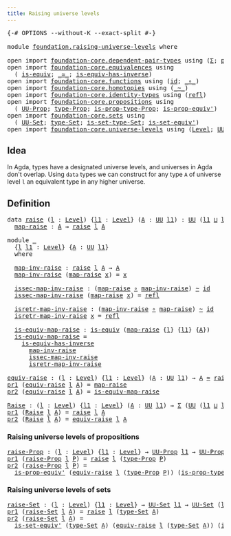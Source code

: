 ```yaml
---
title: Raising universe levels
---
```


<pre class="Agda"><a id="49" class="Symbol">{-#</a> <a id="53" class="Keyword">OPTIONS</a> <a id="61" class="Pragma">--without-K</a> <a id="73" class="Pragma">--exact-split</a> <a id="87" class="Symbol">#-}</a>

<a id="92" class="Keyword">module</a> <a id="99" href="foundation.raising-universe-levels.html" class="Module">foundation.raising-universe-levels</a> <a id="134" class="Keyword">where</a>

<a id="141" class="Keyword">open</a> <a id="146" class="Keyword">import</a> <a id="153" href="foundation-core.dependent-pair-types.html" class="Module">foundation-core.dependent-pair-types</a> <a id="190" class="Keyword">using</a> <a id="196" class="Symbol">(</a><a id="197" href="foundation-core.dependent-pair-types.html#515" class="Record">Σ</a><a id="198" class="Symbol">;</a> <a id="200" href="foundation-core.dependent-pair-types.html#605" class="Field">pr1</a><a id="203" class="Symbol">;</a> <a id="205" href="foundation-core.dependent-pair-types.html#617" class="Field">pr2</a><a id="208" class="Symbol">)</a>
<a id="210" class="Keyword">open</a> <a id="215" class="Keyword">import</a> <a id="222" href="foundation-core.equivalences.html" class="Module">foundation-core.equivalences</a> <a id="251" class="Keyword">using</a>
  <a id="259" class="Symbol">(</a> <a id="261" href="foundation-core.equivalences.html#1556" class="Function">is-equiv</a><a id="269" class="Symbol">;</a> <a id="271" href="foundation-core.equivalences.html#1621" class="Function Operator">_≃_</a><a id="274" class="Symbol">;</a> <a id="276" href="foundation-core.equivalences.html#3013" class="Function">is-equiv-has-inverse</a><a id="296" class="Symbol">)</a>
<a id="298" class="Keyword">open</a> <a id="303" class="Keyword">import</a> <a id="310" href="foundation-core.functions.html" class="Module">foundation-core.functions</a> <a id="336" class="Keyword">using</a> <a id="342" class="Symbol">(</a><a id="343" href="foundation-core.functions.html#322" class="Function">id</a><a id="345" class="Symbol">;</a> <a id="347" href="foundation-core.functions.html#420" class="Function Operator">_∘_</a><a id="350" class="Symbol">)</a>
<a id="352" class="Keyword">open</a> <a id="357" class="Keyword">import</a> <a id="364" href="foundation-core.homotopies.html" class="Module">foundation-core.homotopies</a> <a id="391" class="Keyword">using</a> <a id="397" class="Symbol">(</a><a id="398" href="foundation-core.homotopies.html#627" class="Function Operator">_~_</a><a id="401" class="Symbol">)</a>
<a id="403" class="Keyword">open</a> <a id="408" class="Keyword">import</a> <a id="415" href="foundation-core.identity-types.html" class="Module">foundation-core.identity-types</a> <a id="446" class="Keyword">using</a> <a id="452" class="Symbol">(</a><a id="453" href="foundation-core.identity-types.html#1820" class="InductiveConstructor">refl</a><a id="457" class="Symbol">)</a>
<a id="459" class="Keyword">open</a> <a id="464" class="Keyword">import</a> <a id="471" href="foundation-core.propositions.html" class="Module">foundation-core.propositions</a> <a id="500" class="Keyword">using</a>
  <a id="508" class="Symbol">(</a> <a id="510" href="foundation-core.propositions.html#1393" class="Function">UU-Prop</a><a id="517" class="Symbol">;</a> <a id="519" href="foundation-core.propositions.html#1495" class="Function">type-Prop</a><a id="528" class="Symbol">;</a> <a id="530" href="foundation-core.propositions.html#1562" class="Function">is-prop-type-Prop</a><a id="547" class="Symbol">;</a> <a id="549" href="foundation-core.propositions.html#4884" class="Function">is-prop-equiv&#39;</a><a id="563" class="Symbol">)</a>
<a id="565" class="Keyword">open</a> <a id="570" class="Keyword">import</a> <a id="577" href="foundation-core.sets.html" class="Module">foundation-core.sets</a> <a id="598" class="Keyword">using</a>
  <a id="606" class="Symbol">(</a> <a id="608" href="foundation-core.sets.html#1190" class="Function">UU-Set</a><a id="614" class="Symbol">;</a> <a id="616" href="foundation-core.sets.html#1304" class="Function">type-Set</a><a id="624" class="Symbol">;</a> <a id="626" href="foundation-core.sets.html#1355" class="Function">is-set-type-Set</a><a id="641" class="Symbol">;</a> <a id="643" href="foundation-core.sets.html#3723" class="Function">is-set-equiv&#39;</a><a id="656" class="Symbol">)</a>
<a id="658" class="Keyword">open</a> <a id="663" class="Keyword">import</a> <a id="670" href="foundation-core.universe-levels.html" class="Module">foundation-core.universe-levels</a> <a id="702" class="Keyword">using</a> <a id="708" class="Symbol">(</a><a id="709" href="Agda.Primitive.html#597" class="Postulate">Level</a><a id="714" class="Symbol">;</a> <a id="716" href="foundation-core.universe-levels.html#235" class="Primitive">UU</a><a id="718" class="Symbol">;</a> <a id="720" href="Agda.Primitive.html#810" class="Primitive Operator">_⊔_</a><a id="723" class="Symbol">)</a>
</pre>
## Idea

In Agda, types have a designated universe levels, and universes in Agda don't overlap. Using `data` types we can construct for any type `A` of universe level `l` an equivalent type in any higher universe.

## Definition

<pre class="Agda"><a id="968" class="Keyword">data</a> <a id="raise"></a><a id="973" href="foundation.raising-universe-levels.html#973" class="Datatype">raise</a> <a id="979" class="Symbol">(</a><a id="980" href="foundation.raising-universe-levels.html#980" class="Bound">l</a> <a id="982" class="Symbol">:</a> <a id="984" href="Agda.Primitive.html#597" class="Postulate">Level</a><a id="989" class="Symbol">)</a> <a id="991" class="Symbol">{</a><a id="992" href="foundation.raising-universe-levels.html#992" class="Bound">l1</a> <a id="995" class="Symbol">:</a> <a id="997" href="Agda.Primitive.html#597" class="Postulate">Level</a><a id="1002" class="Symbol">}</a> <a id="1004" class="Symbol">(</a><a id="1005" href="foundation.raising-universe-levels.html#1005" class="Bound">A</a> <a id="1007" class="Symbol">:</a> <a id="1009" href="foundation-core.universe-levels.html#235" class="Primitive">UU</a> <a id="1012" href="foundation.raising-universe-levels.html#992" class="Bound">l1</a><a id="1014" class="Symbol">)</a> <a id="1016" class="Symbol">:</a> <a id="1018" href="foundation-core.universe-levels.html#235" class="Primitive">UU</a> <a id="1021" class="Symbol">(</a><a id="1022" href="foundation.raising-universe-levels.html#992" class="Bound">l1</a> <a id="1025" href="Agda.Primitive.html#810" class="Primitive Operator">⊔</a> <a id="1027" href="foundation.raising-universe-levels.html#980" class="Bound">l</a><a id="1028" class="Symbol">)</a> <a id="1030" class="Keyword">where</a>
  <a id="raise.map-raise"></a><a id="1038" href="foundation.raising-universe-levels.html#1038" class="InductiveConstructor">map-raise</a> <a id="1048" class="Symbol">:</a> <a id="1050" href="foundation.raising-universe-levels.html#1005" class="Bound">A</a> <a id="1052" class="Symbol">→</a> <a id="1054" href="foundation.raising-universe-levels.html#973" class="Datatype">raise</a> <a id="1060" href="foundation.raising-universe-levels.html#980" class="Bound">l</a> <a id="1062" href="foundation.raising-universe-levels.html#1005" class="Bound">A</a>

<a id="1065" class="Keyword">module</a> <a id="1072" href="foundation.raising-universe-levels.html#1072" class="Module">_</a>
  <a id="1076" class="Symbol">{</a><a id="1077" href="foundation.raising-universe-levels.html#1077" class="Bound">l</a> <a id="1079" href="foundation.raising-universe-levels.html#1079" class="Bound">l1</a> <a id="1082" class="Symbol">:</a> <a id="1084" href="Agda.Primitive.html#597" class="Postulate">Level</a><a id="1089" class="Symbol">}</a> <a id="1091" class="Symbol">{</a><a id="1092" href="foundation.raising-universe-levels.html#1092" class="Bound">A</a> <a id="1094" class="Symbol">:</a> <a id="1096" href="foundation-core.universe-levels.html#235" class="Primitive">UU</a> <a id="1099" href="foundation.raising-universe-levels.html#1079" class="Bound">l1</a><a id="1101" class="Symbol">}</a>
  <a id="1105" class="Keyword">where</a>

  <a id="1114" href="foundation.raising-universe-levels.html#1114" class="Function">map-inv-raise</a> <a id="1128" class="Symbol">:</a> <a id="1130" href="foundation.raising-universe-levels.html#973" class="Datatype">raise</a> <a id="1136" href="foundation.raising-universe-levels.html#1077" class="Bound">l</a> <a id="1138" href="foundation.raising-universe-levels.html#1092" class="Bound">A</a> <a id="1140" class="Symbol">→</a> <a id="1142" href="foundation.raising-universe-levels.html#1092" class="Bound">A</a>
  <a id="1146" href="foundation.raising-universe-levels.html#1114" class="Function">map-inv-raise</a> <a id="1160" class="Symbol">(</a><a id="1161" href="foundation.raising-universe-levels.html#1038" class="InductiveConstructor">map-raise</a> <a id="1171" href="foundation.raising-universe-levels.html#1171" class="Bound">x</a><a id="1172" class="Symbol">)</a> <a id="1174" class="Symbol">=</a> <a id="1176" href="foundation.raising-universe-levels.html#1171" class="Bound">x</a>

  <a id="1181" href="foundation.raising-universe-levels.html#1181" class="Function">issec-map-inv-raise</a> <a id="1201" class="Symbol">:</a> <a id="1203" class="Symbol">(</a><a id="1204" href="foundation.raising-universe-levels.html#1038" class="InductiveConstructor">map-raise</a> <a id="1214" href="foundation-core.functions.html#420" class="Function Operator">∘</a> <a id="1216" href="foundation.raising-universe-levels.html#1114" class="Function">map-inv-raise</a><a id="1229" class="Symbol">)</a> <a id="1231" href="foundation-core.homotopies.html#627" class="Function Operator">~</a> <a id="1233" href="foundation-core.functions.html#322" class="Function">id</a>
  <a id="1238" href="foundation.raising-universe-levels.html#1181" class="Function">issec-map-inv-raise</a> <a id="1258" class="Symbol">(</a><a id="1259" href="foundation.raising-universe-levels.html#1038" class="InductiveConstructor">map-raise</a> <a id="1269" href="foundation.raising-universe-levels.html#1269" class="Bound">x</a><a id="1270" class="Symbol">)</a> <a id="1272" class="Symbol">=</a> <a id="1274" href="foundation-core.identity-types.html#1820" class="InductiveConstructor">refl</a>

  <a id="1282" href="foundation.raising-universe-levels.html#1282" class="Function">isretr-map-inv-raise</a> <a id="1303" class="Symbol">:</a> <a id="1305" class="Symbol">(</a><a id="1306" href="foundation.raising-universe-levels.html#1114" class="Function">map-inv-raise</a> <a id="1320" href="foundation-core.functions.html#420" class="Function Operator">∘</a> <a id="1322" href="foundation.raising-universe-levels.html#1038" class="InductiveConstructor">map-raise</a><a id="1331" class="Symbol">)</a> <a id="1333" href="foundation-core.homotopies.html#627" class="Function Operator">~</a> <a id="1335" href="foundation-core.functions.html#322" class="Function">id</a>
  <a id="1340" href="foundation.raising-universe-levels.html#1282" class="Function">isretr-map-inv-raise</a> <a id="1361" href="foundation.raising-universe-levels.html#1361" class="Bound">x</a> <a id="1363" class="Symbol">=</a> <a id="1365" href="foundation-core.identity-types.html#1820" class="InductiveConstructor">refl</a>

  <a id="1373" href="foundation.raising-universe-levels.html#1373" class="Function">is-equiv-map-raise</a> <a id="1392" class="Symbol">:</a> <a id="1394" href="foundation-core.equivalences.html#1556" class="Function">is-equiv</a> <a id="1403" class="Symbol">(</a><a id="1404" href="foundation.raising-universe-levels.html#1038" class="InductiveConstructor">map-raise</a> <a id="1414" class="Symbol">{</a><a id="1415" href="foundation.raising-universe-levels.html#1077" class="Bound">l</a><a id="1416" class="Symbol">}</a> <a id="1418" class="Symbol">{</a><a id="1419" href="foundation.raising-universe-levels.html#1079" class="Bound">l1</a><a id="1421" class="Symbol">}</a> <a id="1423" class="Symbol">{</a><a id="1424" href="foundation.raising-universe-levels.html#1092" class="Bound">A</a><a id="1425" class="Symbol">})</a>
  <a id="1430" href="foundation.raising-universe-levels.html#1373" class="Function">is-equiv-map-raise</a> <a id="1449" class="Symbol">=</a>
    <a id="1455" href="foundation-core.equivalences.html#3013" class="Function">is-equiv-has-inverse</a>
      <a id="1482" href="foundation.raising-universe-levels.html#1114" class="Function">map-inv-raise</a>
      <a id="1502" href="foundation.raising-universe-levels.html#1181" class="Function">issec-map-inv-raise</a>
      <a id="1528" href="foundation.raising-universe-levels.html#1282" class="Function">isretr-map-inv-raise</a>

<a id="equiv-raise"></a><a id="1550" href="foundation.raising-universe-levels.html#1550" class="Function">equiv-raise</a> <a id="1562" class="Symbol">:</a> <a id="1564" class="Symbol">(</a><a id="1565" href="foundation.raising-universe-levels.html#1565" class="Bound">l</a> <a id="1567" class="Symbol">:</a> <a id="1569" href="Agda.Primitive.html#597" class="Postulate">Level</a><a id="1574" class="Symbol">)</a> <a id="1576" class="Symbol">{</a><a id="1577" href="foundation.raising-universe-levels.html#1577" class="Bound">l1</a> <a id="1580" class="Symbol">:</a> <a id="1582" href="Agda.Primitive.html#597" class="Postulate">Level</a><a id="1587" class="Symbol">}</a> <a id="1589" class="Symbol">(</a><a id="1590" href="foundation.raising-universe-levels.html#1590" class="Bound">A</a> <a id="1592" class="Symbol">:</a> <a id="1594" href="foundation-core.universe-levels.html#235" class="Primitive">UU</a> <a id="1597" href="foundation.raising-universe-levels.html#1577" class="Bound">l1</a><a id="1599" class="Symbol">)</a> <a id="1601" class="Symbol">→</a> <a id="1603" href="foundation.raising-universe-levels.html#1590" class="Bound">A</a> <a id="1605" href="foundation-core.equivalences.html#1621" class="Function Operator">≃</a> <a id="1607" href="foundation.raising-universe-levels.html#973" class="Datatype">raise</a> <a id="1613" href="foundation.raising-universe-levels.html#1565" class="Bound">l</a> <a id="1615" href="foundation.raising-universe-levels.html#1590" class="Bound">A</a>
<a id="1617" href="foundation-core.dependent-pair-types.html#605" class="Field">pr1</a> <a id="1621" class="Symbol">(</a><a id="1622" href="foundation.raising-universe-levels.html#1550" class="Function">equiv-raise</a> <a id="1634" href="foundation.raising-universe-levels.html#1634" class="Bound">l</a> <a id="1636" href="foundation.raising-universe-levels.html#1636" class="Bound">A</a><a id="1637" class="Symbol">)</a> <a id="1639" class="Symbol">=</a> <a id="1641" href="foundation.raising-universe-levels.html#1038" class="InductiveConstructor">map-raise</a>
<a id="1651" href="foundation-core.dependent-pair-types.html#617" class="Field">pr2</a> <a id="1655" class="Symbol">(</a><a id="1656" href="foundation.raising-universe-levels.html#1550" class="Function">equiv-raise</a> <a id="1668" href="foundation.raising-universe-levels.html#1668" class="Bound">l</a> <a id="1670" href="foundation.raising-universe-levels.html#1670" class="Bound">A</a><a id="1671" class="Symbol">)</a> <a id="1673" class="Symbol">=</a> <a id="1675" href="foundation.raising-universe-levels.html#1373" class="Function">is-equiv-map-raise</a>

<a id="Raise"></a><a id="1695" href="foundation.raising-universe-levels.html#1695" class="Function">Raise</a> <a id="1701" class="Symbol">:</a> <a id="1703" class="Symbol">(</a><a id="1704" href="foundation.raising-universe-levels.html#1704" class="Bound">l</a> <a id="1706" class="Symbol">:</a> <a id="1708" href="Agda.Primitive.html#597" class="Postulate">Level</a><a id="1713" class="Symbol">)</a> <a id="1715" class="Symbol">{</a><a id="1716" href="foundation.raising-universe-levels.html#1716" class="Bound">l1</a> <a id="1719" class="Symbol">:</a> <a id="1721" href="Agda.Primitive.html#597" class="Postulate">Level</a><a id="1726" class="Symbol">}</a> <a id="1728" class="Symbol">(</a><a id="1729" href="foundation.raising-universe-levels.html#1729" class="Bound">A</a> <a id="1731" class="Symbol">:</a> <a id="1733" href="foundation-core.universe-levels.html#235" class="Primitive">UU</a> <a id="1736" href="foundation.raising-universe-levels.html#1716" class="Bound">l1</a><a id="1738" class="Symbol">)</a> <a id="1740" class="Symbol">→</a> <a id="1742" href="foundation-core.dependent-pair-types.html#515" class="Record">Σ</a> <a id="1744" class="Symbol">(</a><a id="1745" href="foundation-core.universe-levels.html#235" class="Primitive">UU</a> <a id="1748" class="Symbol">(</a><a id="1749" href="foundation.raising-universe-levels.html#1716" class="Bound">l1</a> <a id="1752" href="Agda.Primitive.html#810" class="Primitive Operator">⊔</a> <a id="1754" href="foundation.raising-universe-levels.html#1704" class="Bound">l</a><a id="1755" class="Symbol">))</a> <a id="1758" class="Symbol">(λ</a> <a id="1761" href="foundation.raising-universe-levels.html#1761" class="Bound">X</a> <a id="1763" class="Symbol">→</a> <a id="1765" href="foundation.raising-universe-levels.html#1729" class="Bound">A</a> <a id="1767" href="foundation-core.equivalences.html#1621" class="Function Operator">≃</a> <a id="1769" href="foundation.raising-universe-levels.html#1761" class="Bound">X</a><a id="1770" class="Symbol">)</a>
<a id="1772" href="foundation-core.dependent-pair-types.html#605" class="Field">pr1</a> <a id="1776" class="Symbol">(</a><a id="1777" href="foundation.raising-universe-levels.html#1695" class="Function">Raise</a> <a id="1783" href="foundation.raising-universe-levels.html#1783" class="Bound">l</a> <a id="1785" href="foundation.raising-universe-levels.html#1785" class="Bound">A</a><a id="1786" class="Symbol">)</a> <a id="1788" class="Symbol">=</a> <a id="1790" href="foundation.raising-universe-levels.html#973" class="Datatype">raise</a> <a id="1796" href="foundation.raising-universe-levels.html#1783" class="Bound">l</a> <a id="1798" href="foundation.raising-universe-levels.html#1785" class="Bound">A</a>
<a id="1800" href="foundation-core.dependent-pair-types.html#617" class="Field">pr2</a> <a id="1804" class="Symbol">(</a><a id="1805" href="foundation.raising-universe-levels.html#1695" class="Function">Raise</a> <a id="1811" href="foundation.raising-universe-levels.html#1811" class="Bound">l</a> <a id="1813" href="foundation.raising-universe-levels.html#1813" class="Bound">A</a><a id="1814" class="Symbol">)</a> <a id="1816" class="Symbol">=</a> <a id="1818" href="foundation.raising-universe-levels.html#1550" class="Function">equiv-raise</a> <a id="1830" href="foundation.raising-universe-levels.html#1811" class="Bound">l</a> <a id="1832" href="foundation.raising-universe-levels.html#1813" class="Bound">A</a>
</pre>
### Raising universe levels of propositions

<pre class="Agda"><a id="raise-Prop"></a><a id="1892" href="foundation.raising-universe-levels.html#1892" class="Function">raise-Prop</a> <a id="1903" class="Symbol">:</a> <a id="1905" class="Symbol">(</a><a id="1906" href="foundation.raising-universe-levels.html#1906" class="Bound">l</a> <a id="1908" class="Symbol">:</a> <a id="1910" href="Agda.Primitive.html#597" class="Postulate">Level</a><a id="1915" class="Symbol">)</a> <a id="1917" class="Symbol">{</a><a id="1918" href="foundation.raising-universe-levels.html#1918" class="Bound">l1</a> <a id="1921" class="Symbol">:</a> <a id="1923" href="Agda.Primitive.html#597" class="Postulate">Level</a><a id="1928" class="Symbol">}</a> <a id="1930" class="Symbol">→</a> <a id="1932" href="foundation-core.propositions.html#1393" class="Function">UU-Prop</a> <a id="1940" href="foundation.raising-universe-levels.html#1918" class="Bound">l1</a> <a id="1943" class="Symbol">→</a> <a id="1945" href="foundation-core.propositions.html#1393" class="Function">UU-Prop</a> <a id="1953" class="Symbol">(</a><a id="1954" href="foundation.raising-universe-levels.html#1906" class="Bound">l</a> <a id="1956" href="Agda.Primitive.html#810" class="Primitive Operator">⊔</a> <a id="1958" href="foundation.raising-universe-levels.html#1918" class="Bound">l1</a><a id="1960" class="Symbol">)</a>
<a id="1962" href="foundation-core.dependent-pair-types.html#605" class="Field">pr1</a> <a id="1966" class="Symbol">(</a><a id="1967" href="foundation.raising-universe-levels.html#1892" class="Function">raise-Prop</a> <a id="1978" href="foundation.raising-universe-levels.html#1978" class="Bound">l</a> <a id="1980" href="foundation.raising-universe-levels.html#1980" class="Bound">P</a><a id="1981" class="Symbol">)</a> <a id="1983" class="Symbol">=</a> <a id="1985" href="foundation.raising-universe-levels.html#973" class="Datatype">raise</a> <a id="1991" href="foundation.raising-universe-levels.html#1978" class="Bound">l</a> <a id="1993" class="Symbol">(</a><a id="1994" href="foundation-core.propositions.html#1495" class="Function">type-Prop</a> <a id="2004" href="foundation.raising-universe-levels.html#1980" class="Bound">P</a><a id="2005" class="Symbol">)</a>
<a id="2007" href="foundation-core.dependent-pair-types.html#617" class="Field">pr2</a> <a id="2011" class="Symbol">(</a><a id="2012" href="foundation.raising-universe-levels.html#1892" class="Function">raise-Prop</a> <a id="2023" href="foundation.raising-universe-levels.html#2023" class="Bound">l</a> <a id="2025" href="foundation.raising-universe-levels.html#2025" class="Bound">P</a><a id="2026" class="Symbol">)</a> <a id="2028" class="Symbol">=</a>
  <a id="2032" href="foundation-core.propositions.html#4884" class="Function">is-prop-equiv&#39;</a> <a id="2047" class="Symbol">(</a><a id="2048" href="foundation.raising-universe-levels.html#1550" class="Function">equiv-raise</a> <a id="2060" href="foundation.raising-universe-levels.html#2023" class="Bound">l</a> <a id="2062" class="Symbol">(</a><a id="2063" href="foundation-core.propositions.html#1495" class="Function">type-Prop</a> <a id="2073" href="foundation.raising-universe-levels.html#2025" class="Bound">P</a><a id="2074" class="Symbol">))</a> <a id="2077" class="Symbol">(</a><a id="2078" href="foundation-core.propositions.html#1562" class="Function">is-prop-type-Prop</a> <a id="2096" href="foundation.raising-universe-levels.html#2025" class="Bound">P</a><a id="2097" class="Symbol">)</a>
</pre>
### Raising universe levels of sets

<pre class="Agda"><a id="raise-Set"></a><a id="2149" href="foundation.raising-universe-levels.html#2149" class="Function">raise-Set</a> <a id="2159" class="Symbol">:</a> <a id="2161" class="Symbol">(</a><a id="2162" href="foundation.raising-universe-levels.html#2162" class="Bound">l</a> <a id="2164" class="Symbol">:</a> <a id="2166" href="Agda.Primitive.html#597" class="Postulate">Level</a><a id="2171" class="Symbol">)</a> <a id="2173" class="Symbol">{</a><a id="2174" href="foundation.raising-universe-levels.html#2174" class="Bound">l1</a> <a id="2177" class="Symbol">:</a> <a id="2179" href="Agda.Primitive.html#597" class="Postulate">Level</a><a id="2184" class="Symbol">}</a> <a id="2186" class="Symbol">→</a> <a id="2188" href="foundation-core.sets.html#1190" class="Function">UU-Set</a> <a id="2195" href="foundation.raising-universe-levels.html#2174" class="Bound">l1</a> <a id="2198" class="Symbol">→</a> <a id="2200" href="foundation-core.sets.html#1190" class="Function">UU-Set</a> <a id="2207" class="Symbol">(</a><a id="2208" href="foundation.raising-universe-levels.html#2162" class="Bound">l</a> <a id="2210" href="Agda.Primitive.html#810" class="Primitive Operator">⊔</a> <a id="2212" href="foundation.raising-universe-levels.html#2174" class="Bound">l1</a><a id="2214" class="Symbol">)</a>
<a id="2216" href="foundation-core.dependent-pair-types.html#605" class="Field">pr1</a> <a id="2220" class="Symbol">(</a><a id="2221" href="foundation.raising-universe-levels.html#2149" class="Function">raise-Set</a> <a id="2231" href="foundation.raising-universe-levels.html#2231" class="Bound">l</a> <a id="2233" href="foundation.raising-universe-levels.html#2233" class="Bound">A</a><a id="2234" class="Symbol">)</a> <a id="2236" class="Symbol">=</a> <a id="2238" href="foundation.raising-universe-levels.html#973" class="Datatype">raise</a> <a id="2244" href="foundation.raising-universe-levels.html#2231" class="Bound">l</a> <a id="2246" class="Symbol">(</a><a id="2247" href="foundation-core.sets.html#1304" class="Function">type-Set</a> <a id="2256" href="foundation.raising-universe-levels.html#2233" class="Bound">A</a><a id="2257" class="Symbol">)</a>
<a id="2259" href="foundation-core.dependent-pair-types.html#617" class="Field">pr2</a> <a id="2263" class="Symbol">(</a><a id="2264" href="foundation.raising-universe-levels.html#2149" class="Function">raise-Set</a> <a id="2274" href="foundation.raising-universe-levels.html#2274" class="Bound">l</a> <a id="2276" href="foundation.raising-universe-levels.html#2276" class="Bound">A</a><a id="2277" class="Symbol">)</a> <a id="2279" class="Symbol">=</a>
  <a id="2283" href="foundation-core.sets.html#3723" class="Function">is-set-equiv&#39;</a> <a id="2297" class="Symbol">(</a><a id="2298" href="foundation-core.sets.html#1304" class="Function">type-Set</a> <a id="2307" href="foundation.raising-universe-levels.html#2276" class="Bound">A</a><a id="2308" class="Symbol">)</a> <a id="2310" class="Symbol">(</a><a id="2311" href="foundation.raising-universe-levels.html#1550" class="Function">equiv-raise</a> <a id="2323" href="foundation.raising-universe-levels.html#2274" class="Bound">l</a> <a id="2325" class="Symbol">(</a><a id="2326" href="foundation-core.sets.html#1304" class="Function">type-Set</a> <a id="2335" href="foundation.raising-universe-levels.html#2276" class="Bound">A</a><a id="2336" class="Symbol">))</a> <a id="2339" class="Symbol">(</a><a id="2340" href="foundation-core.sets.html#1355" class="Function">is-set-type-Set</a> <a id="2356" href="foundation.raising-universe-levels.html#2276" class="Bound">A</a><a id="2357" class="Symbol">)</a>
</pre>